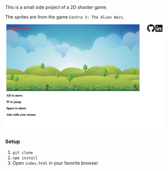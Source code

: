 This is a small side project of a 2D shooter game.

The sprites are from the game `Contra 3: The Alien Wars`.

![2d_shooter](./docs/2d_shooter.png)

### Setup
1. `git clone `
2. `npm install`
3. Open `index.html` in your favorite browser
